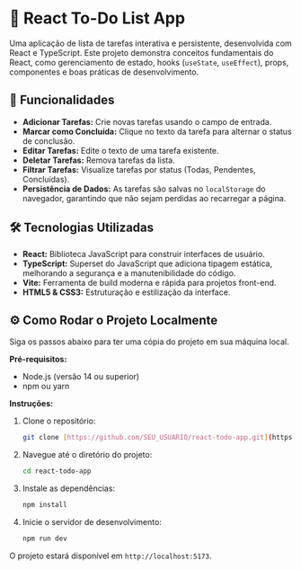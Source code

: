 # 📝 React To-Do List App

Uma aplicação de lista de tarefas interativa e persistente, desenvolvida com React e TypeScript. Este projeto demonstra conceitos fundamentais do React, como gerenciamento de estado, hooks (`useState`, `useEffect`), props, componentes e boas práticas de desenvolvimento.

## 🚀 Funcionalidades

- **Adicionar Tarefas:** Crie novas tarefas usando o campo de entrada.
- **Marcar como Concluída:** Clique no texto da tarefa para alternar o status de conclusão.
- **Editar Tarefas:** Edite o texto de uma tarefa existente.
- **Deletar Tarefas:** Remova tarefas da lista.
- **Filtrar Tarefas:** Visualize tarefas por status (Todas, Pendentes, Concluídas).
- **Persistência de Dados:** As tarefas são salvas no `localStorage` do navegador, garantindo que não sejam perdidas ao recarregar a página.

## 🛠️ Tecnologias Utilizadas

- **React:** Biblioteca JavaScript para construir interfaces de usuário.
- **TypeScript:** Superset do JavaScript que adiciona tipagem estática, melhorando a segurança e a manutenibilidade do código.
- **Vite:** Ferramenta de build moderna e rápida para projetos front-end.
- **HTML5 & CSS3:** Estruturação e estilização da interface.

## ⚙️ Como Rodar o Projeto Localmente

Siga os passos abaixo para ter uma cópia do projeto em sua máquina local.

**Pré-requisitos:**

- Node.js (versão 14 ou superior)
- npm ou yarn

**Instruções:**

1.  Clone o repositório:
    ```bash
    git clone [https://github.com/SEU_USUARIO/react-todo-app.git](https://github.com/SEU_USUARIO/react-todo-app.git)
    ```
2.  Navegue até o diretório do projeto:
    ```bash
    cd react-todo-app
    ```
3.  Instale as dependências:
    ```bash
    npm install
    ```
4.  Inicie o servidor de desenvolvimento:
    ```bash
    npm run dev
    ```

O projeto estará disponível em `http://localhost:5173`.

